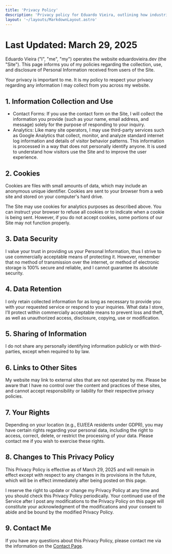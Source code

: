 ```yaml
---
title: 'Privacy Policy'
description: 'Privacy policy for Eduardo Vieira, outlining how industrial automation and IIoT client information is collected, used, and protected.'
layout: '~/layouts/MarkdownLayout.astro'
---
```


# Last Updated: March 29, 2025

Eduardo Vieira ("I", "me", "my") operates the website eduardovieira.dev (the "Site"). This page informs you of my policies regarding the collection, use, and disclosure of Personal Information received from users of the Site.

Your privacy is important to me. It is my policy to respect your privacy regarding any information I may collect from you across my website.

## 1. Information Collection and Use

- Contact Forms: If you use the contact form on the Site, I will collect the information you provide (such as your name, email address, and message) solely for the purpose of responding to your inquiry.
- Analytics: Like many site operators, I may use third-party services such as Google Analytics that collect, monitor, and analyze standard internet log information and details of visitor behavior patterns. This information is processed in a way that does not personally identify anyone. It is used to understand how visitors use the Site and to improve the user experience.

## 2. Cookies

Cookies are files with small amounts of data, which may include an anonymous unique identifier. Cookies are sent to your browser from a web site and stored on your computer's hard drive.

The Site may use cookies for analytics purposes as described above. You can instruct your browser to refuse all cookies or to indicate when a cookie is being sent. However, if you do not accept cookies, some portions of our Site may not function properly.

## 3. Data Security

I value your trust in providing us your Personal Information, thus I strive to use commercially acceptable means of protecting it. However, remember that no method of transmission over the internet, or method of electronic storage is 100% secure and reliable, and I cannot guarantee its absolute security.

## 4. Data Retention

I only retain collected information for as long as necessary to provide you with your requested service or respond to your inquiries. What data I store, I’ll protect within commercially acceptable means to prevent loss and theft, as well as unauthorized access, disclosure, copying, use or modification.

## 5. Sharing of Information

I do not share any personally identifying information publicly or with third-parties, except when required to by law.

## 6. Links to Other Sites

My website may link to external sites that are not operated by me. Please be aware that I have no control over the content and practices of these sites, and cannot accept responsibility or liability for their respective privacy policies.

## 7. Your Rights

Depending on your location (e.g., EU/EEA residents under GDPR), you may have certain rights regarding your personal data, including the right to access, correct, delete, or restrict the processing of your data. Please contact me if you wish to exercise these rights.

## 8. Changes to This Privacy Policy

This Privacy Policy is effective as of March 29, 2025 and will remain in effect except with respect to any changes in its provisions in the future, which will be in effect immediately after being posted on this page.

I reserve the right to update or change my Privacy Policy at any time and you should check this Privacy Policy periodically. Your continued use of the Service after I post any modifications to the Privacy Policy on this page will constitute your acknowledgment of the modifications and your consent to abide and be bound by the modified Privacy Policy.

## 9. Contact Me

If you have any questions about this Privacy Policy, please contact me via the information on the [Contact Page](/contact).
